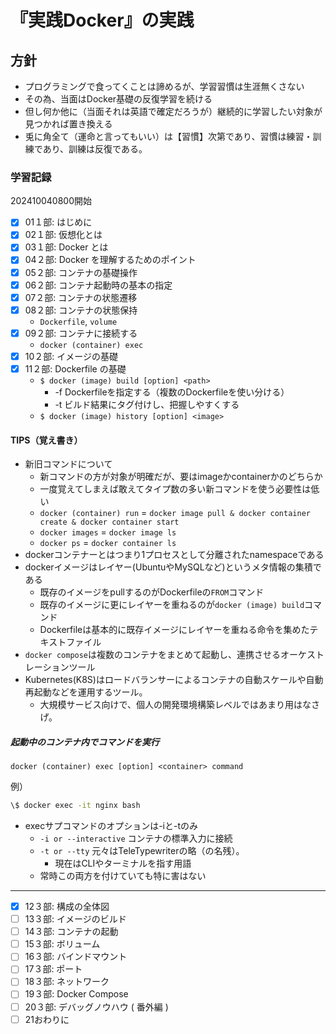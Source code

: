 # 『実践Docker』の実践

## 方針

- プログラミングで食ってくことは諦めるが、学習習慣は生涯無くさない
- その為、当面はDocker基礎の反復学習を続ける
- 但し何か他に（当面それは英語で確定だろうが）継続的に学習したい対象が見つかれば置き換える
- 兎に角全て（運命と言ってもいい）は【習慣】次第であり、習慣は練習・訓練であり、訓練は反復である。

### 学習記録

202410040800開始

- [x] 01１部: はじめに
- [x] 02１部: 仮想化とは
- [x] 03１部: Docker とは
- [x] 04２部: Docker を理解するためのポイント
- [x] 05２部: コンテナの基礎操作
- [x] 06２部: コンテナ起動時の基本の指定
- [x] 07２部: コンテナの状態遷移
- [x] 08２部: コンテナの状態保持
  - `Dockerfile`, `volume`
- [x] 09２部: コンテナに接続する
  - `docker (container) exec`
- [x] 10２部: イメージの基礎
- [x] 11２部: Dockerfile の基礎
  - `$ docker (image) build [option] <path>`
    - -f Dockerfileを指定する（複数のDockerfileを使い分ける）
    - -t ビルド結果にタグ付けし、把握しやすくする
  - `$ docker (image) history [option] <image>`


#### TIPS（覚え書き）

- 新旧コマンドについて
  - 新コマンドの方が対象が明確だが、要はimageかcontainerかのどちらか
  - 一度覚えてしまえば敢えてタイプ数の多い新コマンドを使う必要性は低い
  - `docker (container) run` = `docker image pull & docker container create & docker container start`
  - `docker images` = `docker image ls`
  - `docker ps` = `docker container ls`
- dockerコンテナーとはつまり1プロセスとして分離されたnamespaceである
- dockerイメージはレイヤー(UbuntuやMySQLなど)というメタ情報の集積である
  - 既存のイメージをpullするのがDockerfileの`FROM`コマンド
  - 既存のイメージに更にレイヤーを重ねるのが`docker (image) build`コマンド
  - Dockerfileは基本的に既存イメージにレイヤーを重ねる命令を集めたテキストファイル
- `docker compose`は複数のコンテナをまとめて起動し、連携させるオーケストレーションツール
- Kubernetes(K8S)はロードバランサーによるコンテナの自動スケールや自動再起動などを運用するツール。
  - 大規模サービス向けで、個人の開発環境構築レベルではあまり用はなさげ。

##### 起動中のコンテナ内でコマンドを実行

`docker (container) exec [option] <container> command`

例）

```bash
\$ docker exec -it nginx bash
```

- execサプコマンドのオプションは-iと-tのみ
  - `-i or --interactive` コンテナの標準入力に接続
  - `-t or --tty` 元々はTeleTypewriterの略（の名残）。
    - 現在はCLIやターミナルを指す用語
  - 常時この両方を付けていても特に害はない

---

- [x] 12３部: 構成の全体図
- [ ] 13３部: イメージのビルド
- [ ] 14３部: コンテナの起動
- [ ] 15３部: ボリューム
- [ ] 16３部: バインドマウント
- [ ] 17３部: ポート
- [ ] 18３部: ネットワーク
- [ ] 19３部: Docker Compose
- [ ] 20３部: デバッグノウハウ ( 番外編 )
- [ ] 21おわりに
